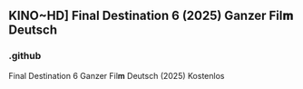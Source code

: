 ## KINO~HD] Final Destination 6 (2025) Ganzer Fil𝐦 Deutsch

### .github

Final Destination 6 Ganzer Fil𝐦 Deutsch (2025) Kostenlos
